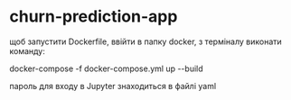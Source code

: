 # churn-prediction-app

щоб запустити Dockerfile, ввійти в папку docker, з терміналу виконати команду:

docker-compose -f docker-compose.yml up --build

пароль для входу в Jupyter знаходиться в файлі yaml
